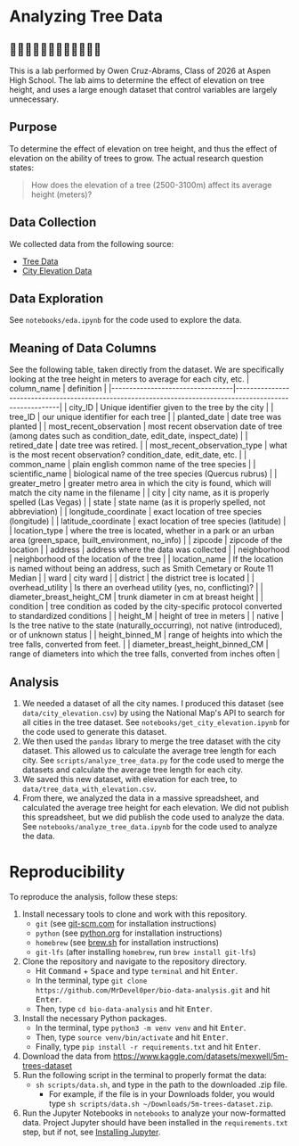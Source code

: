 # Analyzing Tree Data
## 🌳🌳🌳🌳🌳🌳🌳🌳🌳🌳🌳🌳
This is a lab performed by Owen Cruz-Abrams, Class of 2026 at Aspen High School. The lab aims to determine the effect of elevation on tree height, and uses a large enough dataset that control variables are largely unnecessary.
## Purpose
To determine the effect of elevation on tree height, and thus the effect of elevation on the ability of trees to grow.
The actual research question states:
> How does the elevation of a tree (2500-3100m) affect its average height (meters)?

## Data Collection
We collected data from the following source:
- [Tree Data](https://doi.org/10.5061/dryad.2jm63xsrf)
- [City Elevation Data](https://edits.nationalmap.gov/apps/gaz-domestic/public/search/names)
## Data Exploration
See `notebooks/eda.ipynb` for the code used to explore the data.
## Meaning of Data Columns
See the following table, taken directly from the dataset. We are specifically looking at the tree height in meters to average for each city, etc.
| column_name                      | definition                                                                                                |
|----------------------------------|-----------------------------------------------------------------------------------------------------------|
| city_ID                          | Unique identifier given to the tree by the city                                                           |
| tree_ID                          | our unique identifier for each tree                                                                       |
| planted_date                     | date tree was planted                                                                                     |
| most_recent_observation          | most recent observation date of tree (among dates such as condition_date, edit_date, inspect_date)        |
| retired_date                     | date tree was retired.                                                                                    |
| most_recent_observation_type     | what is the most recent observation? condition_date, edit_date, etc.                                      |
| common_name                      | plain english common name of the tree species                                                             |
| scientific_name                  | biological name of the tree species (Quercus rubrus)                                                      |
| greater_metro                    | greater metro area in which the city is found, which will match the city name in the filename             |
| city                             | city name, as it is properly spelled (Las Vegas)                                                          |
| state                            | state name (as it is properly spelled, not abbreviation)                                                  |
| longitude_coordinate             | exact location of tree species (longitude)                                                                |
| latitude_coordinate              | exact location of tree species (latitude)                                                                 |
| location_type                    | where the tree is located, whether in a park or an urban area (green_space, built_environment, no_info)   |
| zipcode                          | zipcode of the location                                                                                   |
| address                          | address where the data was collected                                                                      |
| neighborhood                     | neighborhood of the location of the tree                                                                  |
| location_name                    | If the location is named without being an address, such as Smith Cemetary or Route 11 Median              |
| ward                             | city ward                                                                                                 |
| district                         | the district tree is located                                                                              |
| overhead_utility                 | Is there an overhead utility (yes, no, conflicting)?                                                      |
| diameter_breast_height_CM        | trunk diameter in cm at breast height                                                                     |
| condition                        | tree condition as coded by the city-specific protocol converted to standardized conditions                |
| height_M                         | height of tree in meters                                                                                  |
| native                           | Is the tree native to the state (naturally_occurring), not native (introduced), or of unknown status      |
| height_binned_M                  | range of heights into which the tree falls, converted from feet.                                          |
| diameter_breast_height_binned_CM | range of diameters into which the tree falls, converted from inches often                                  |
## Analysis
1. We needed a dataset of all the city names. I produced this dataset (see `data/city_elevation.csv`) by using the National Map's API to search for all cities in the tree dataset. See `notebooks/get_city_elevation.ipynb` for the code used to generate this dataset.
2. We then used the `pandas` library to merge the tree dataset with the city dataset. This allowed us to calculate the average tree length for each city. See `scripts/analyze_tree_data.py` for the code used to merge the datasets and calculate the average tree length for each city.
3. We saved this new dataset, with elevation for each tree, to `data/tree_data_with_elevation.csv`.
4. From there, we analyzed the data in a massive spreadsheet, and calculated the average tree height for each elevation. We did not publish this spreadsheet, but we did publish the code used to analyze the data. See `notebooks/analyze_tree_data.ipynb` for the code used to analyze the data.
# Reproducibility
To reproduce the analysis, follow these steps:
1. Install necessary tools to clone and work with this repository.
    - `git` (see [git-scm.com](https://git-scm.com) for installation instructions)
    - `python` (see [python.org](https://www.python.org) for installation instructions)
    - `homebrew` (see [brew.sh](https://brew.sh) for installation instructions)
    - `git-lfs` (after installing `homebrew`, run `brew install git-lfs`)
2. Clone the repository and navigate to the repository directory.
    - Hit <kbd>Command</kbd> + <kbd>Space</kbd> and type `terminal` and hit <kbd>Enter</kbd>.
    - In the terminal, type `git clone https://github.com/MrDevel0per/bio-data-analysis.git` and hit <kbd>Enter</kbd>.
    - Then, type `cd bio-data-analysis` and hit <kbd>Enter</kbd>.
3. Install the necessary Python packages.
    - In the terminal, type `python3 -m venv venv` and hit <kbd>Enter</kbd>.
    - Then, type `source venv/bin/activate` and hit <kbd>Enter</kbd>.
    - Finally, type `pip install -r requirements.txt` and hit <kbd>Enter</kbd>.
4. Download the data from https://www.kaggle.com/datasets/mexwell/5m-trees-dataset
5. Run the following script in the terminal to properly format the data:
    - `sh scripts/data.sh`, and type in the path to the downloaded .zip file.
        - For example, if the file is in your Downloads folder, you would type `sh scripts/data.sh ~/Downloads/5m-trees-dataset.zip`.
6. Run the Jupyter Notebooks in `notebooks` to analyze your now-formatted data. Project Jupyter should have been installed in the `requirements.txt` step, but if not, see [Installing Jupyter](https://jupyter.org/install).
